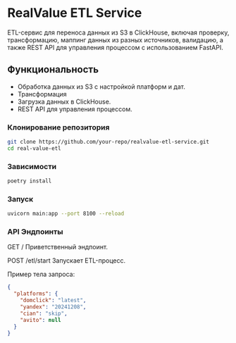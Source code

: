 # RealValue ETL Service

ETL-сервис для переноса данных из S3 в ClickHouse, включая проверку, трансформацию, 
маппинг данных из разных источников, валидацию, а также REST API для управления 
процессом с использованием FastAPI.

## Функциональность
- Обработка данных из S3 с настройкой платформ и дат.
- Трансформация 
- Загрузка данных в ClickHouse.
- REST API для управления процессом.


### Клонирование репозитория
```bash
git clone https://github.com/your-repo/realvalue-etl-service.git
cd real-value-etl
```
### Зависимости
```bash
poetry install
```
### Запуск
```bash
uvicorn main:app --port 8100 --reload
```

### API Эндпоинты
GET /
Приветственный эндпоинт.

POST /etl/start
Запускает ETL-процесс.

Пример тела запроса:
```json
{
  "platforms": {
    "domclick": "latest",
    "yandex": "20241208",
    "cian": "skip",
    "avito": null
  }
}
